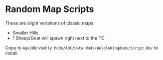 # Random Map Scripts
These are slight variations of classic maps.
- Smaller Hills
- 1 Sheep/Goat will spawn right next to the TC

Copy to `Age2HD/Voobly Mods/AOC/Data Mods/WololoKingdoms/Script.Rm/` to install.
